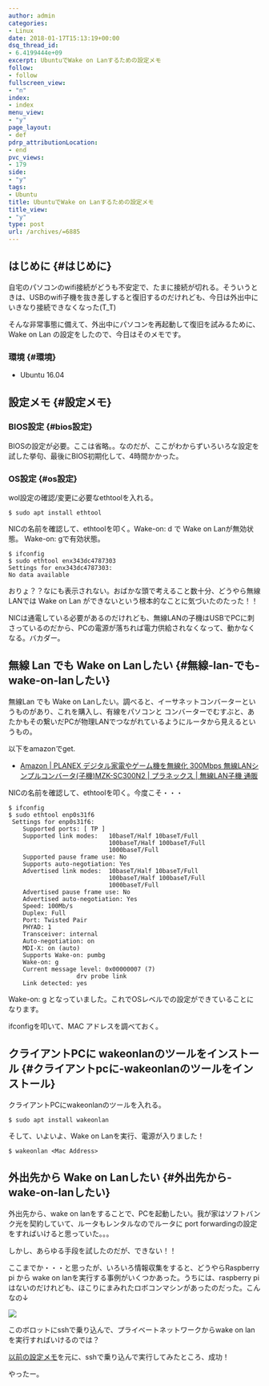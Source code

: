 ```yaml
---
author: admin
categories:
- Linux
date: 2018-01-17T15:13:19+00:00
dsq_thread_id:
- 6.4199444e+09
excerpt: UbuntuでWake on Lanするための設定メモ
follow:
- follow
fullscreen_view:
- "n"
index:
- index
menu_view:
- "y"
page_layout:
- def
pdrp_attributionLocation:
- end
pvc_views:
- 179
side:
- "y"
tags:
- Ubuntu
title: UbuntuでWake on Lanするための設定メモ
title_view:
- "y"
type: post
url: /archives/=6885
---
```


## はじめに {#はじめに}

自宅のパソコンのwifi接続がどうも不安定で、たまに接続が切れる。そういうときは、USBのwifi子機を抜き差しすると復旧するのだけれども、今日は外出中にいきなり接続できなくなった(T_T)

そんな非常事態に備えて、外出中にパソコンを再起動して復旧を試みるために、Wake on Lan の設定をしたので、今日はそのメモです。

### 環境 {#環境}

  * Ubuntu 16.04

## 設定メモ {#設定メモ}

### BIOS設定 {#bios設定}

BIOSの設定が必要。ここは省略。。なのだが、ここがわからずいろいろな設定を試した挙句、最後にBIOS初期化して、4時間かかった。

### OS設定 {#os設定}

wol設定の確認/変更に必要なethtoolを入れる。

    $ sudo apt install ethtool
    

NICの名前を確認して、ethtoolを叩く。Wake-on: d で Wake on Lanが無効状態。 Wake-on: gで有効状態。

    $ ifconfig
    $ sudo ethtool enx343dc4787303
    Settings for enx343dc4787303:
    No data available
    

おりょ？？なにも表示されない。おばかな頭で考えること数十分、どうやら無線LANでは Wake on Lan ができないという根本的なことに気づいたのたった！！

NICは通電している必要があるのだけれども、無線LANの子機はUSBでPCに刺さっているのだから、PCの電源が落ちれば電力供給されなくなって、動かなくなる。バカダー。

## 無線 Lan でも Wake on Lanしたい {#無線-lan-でも-wake-on-lanしたい}

無線Lan でも Wake on Lanしたい。調べると、イーサネットコンバーターというものがあり、これを購入し、有線をパソコンと コンバーターでむすぶと、あたかもその繋いだPCが物理LANでつながれているようにルータから見えるというもの。

以下をamazonでget.

  * [Amazon | PLANEX デジタル家電やゲーム機を無線化 300Mbps 無線LANシンプルコンバータ(子機)MZK-SC300N2 | プラネックス | 無線LAN子機 通販][1]

NICの名前を確認して、ethtoolを叩く。今度こそ・・・

    $ ifconfig
    $ sudo ethtool enp0s31f6
     Settings for enp0s31f6:
    	Supported ports: [ TP ]
    	Supported link modes:   10baseT/Half 10baseT/Full 
    	                        100baseT/Half 100baseT/Full 
    	                        1000baseT/Full 
    	Supported pause frame use: No
    	Supports auto-negotiation: Yes
    	Advertised link modes:  10baseT/Half 10baseT/Full 
    	                        100baseT/Half 100baseT/Full 
    	                        1000baseT/Full 
    	Advertised pause frame use: No
    	Advertised auto-negotiation: Yes
    	Speed: 100Mb/s
    	Duplex: Full
    	Port: Twisted Pair
    	PHYAD: 1
    	Transceiver: internal
    	Auto-negotiation: on
    	MDI-X: on (auto)
    	Supports Wake-on: pumbg
    	Wake-on: g
    	Current message level: 0x00000007 (7)
    			       drv probe link
    	Link detected: yes
    

Wake-on: g となっていました。これでOSレベルでの設定ができていることになります。
  
ifconfigを叩いて、MAC アドレスを調べておく。

## クライアントPCに wakeonlanのツールをインストール {#クライアントpcに-wakeonlanのツールをインストール}

クライアントPCにwakeonlanのツールを入れる。

    $ sudo apt install wakeonlan
    

そして、いよいよ、Wake on Lanを実行、電源が入りました！

    $ wakeonlan <Mac Address>
    

## 外出先から Wake on Lanしたい {#外出先から-wake-on-lanしたい}

外出先から、wake on lanをすることで、PCを起動したい。我が家はソフトバンク光を契約していて、ルータもレンタルなのでルータに port forwardingの設定をすればいけると思っていた。。。

しかし、あらゆる手段を試したのだが、できない！！

ここまでか・・・と思ったが、いろいろ情報収集をすると、どうやらRaspberry pi から wake on lanを実行する事例がいくつかあった。うちには、raspberry pi はないのだけれども、ほこりにまみれたロボコンマシンがあったのだった。こんなの↓

![][2]

このボロットにsshで乗り込んで、プライベートネットワークからwake on lan を実行すればいけるのでは？

[以前の設定メモ][3]を元に、sshで乗り込んで実行してみたところ、成功！

やったー。

 [1]: https://www.amazon.co.jp/gp/product/B004NSVS60/ref=oh_aui_detailpage_o00_s00?ie=UTF8&psc=1
 [2]: https://lh3.googleusercontent.com/uHK4iDN26CPnilKnAWaKWfQcv7unXL7VydRkn7w6XSkP25ca-XlTxWSaCuObEDz87LJgFotrwCnf7d5H4D47QND5jkRM7YhYINZEa0laLdj-PKCY_xO_EqrdQpoRnHZvH0ypVLSuBZfaIBQzbDqekLNNhF_FBLZbI0bFyTZV6CFYCjn-rois8e6MZnvyL95cX64m0sfb-i8FVqbLf80b4ivKCLdaWv2l5aXMyVC7eysUp6_8aHleFcT8Igk_usbj3rfnRbeS3QWnhiAjdu22AVJuhXdUQH1TsA6Sd5iMfNf-7_AnVad59goXQJQEpVcSK9nnije5sh5IlL5IA24FtSPTWbPtCBaCy_s3GRMERq-cnLz2ocUpASzxE-p3xStBtjgbjvx2Ulw8Bd6SeuQpp2v6LBhasa0udZb1gf0axwd-vM9lFpO24x5ESkwWcLxIFppWo9YgM6OoWhdMQzxQA9mUbyfEZkcBuSCS15mFmwR8bVTMpwvVEW60GUouGPh62l05KJCOR0guZVhelfElWCHI982m-2W8EDemH8AKLEO7US9DPvIxbVFnGufGaEbDtks5iLkrsp9yvLYSFHGzgpa0EwSWvyXL5qWy84o=w480-h640-no
 [3]: http://futurismo.biz/archives/6862